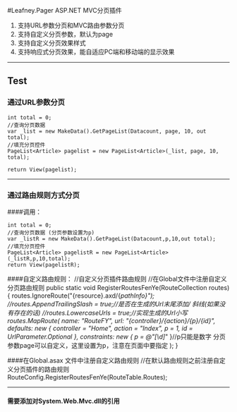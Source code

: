#Leafney.Pager ASP.NET MVC分页插件

1. 支持URL参数分页和MVC路由参数分页
2. 支持自定义分页参数，默认为page
3. 支持自定义分页效果样式
4. 支持响应式分页效果，能自适应PC端和移动端的显示效果

***
## Test
### 通过URL参数分页

    int total = 0;
    //查询分页数据
    var _list = new MakeData().GetPageList(Datacount, page, 10, out total);
    //填充分页控件
    PageList<Article> pagelist = new PageList<Article>(_list, page, 10, total);

    return View(pagelist); 
	
***
### 通过路由规则方式分页

####调用：

	int total = 0;
    //查询分页数据 (分页参数设置为p)
    var _listR = new MakeData().GetPageList(Datacount,p,10,out total);
    //填充分页控件
    PageList<Article> pagelistR = new PageList<Article>(_listR,p,10,total);
    return View(pagelistR);

####自定义路由规则：
    //自定义分页插件路由规则
    //在Global文件中注册自定义分页路由规则
    public static void RegisterRoutesFenYe(RouteCollection routes)
    {
        routes.IgnoreRoute("{resource}.axd/{*pathInfo}");
        //routes.AppendTrailingSlash = true;//是否在生成的Url末尾添加/ 斜线(如果没有存在的话)
        //routes.LowercaseUrls = true;//实现生成的Url小写
        routes.MapRoute(
           name: "RouteFY",
           url: "{controller}/{action}/{p}/{id}",
           defaults: new { controller = "Home", action = "Index", p = 1, id = UrlParameter.Optional },
           constraints: new { p = @"[\d]*" }//p只能是数字  分页参数page可以自定义，这里设置为p，注意在页面中要指定
       );
    }

####在Global.asax 文件中注册自定义路由规则
    //在默认路由规则之前注册自定义分页插件的路由规则
    RouteConfig.RegisterRoutesFenYe(RouteTable.Routes);
	
***

#### 需要添加对System.Web.Mvc.dll的引用
